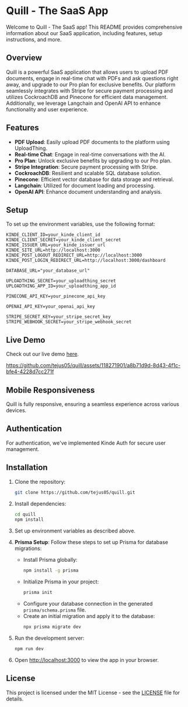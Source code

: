 # Quill - The SaaS App 

Welcome to Quill - The SaaS app! This README provides comprehensive information about our SaaS application, including features, setup instructions, and more.

## Overview

Quill is a powerful SaaS application that allows users to upload PDF documents, engage in real-time chat with PDFs and ask questions right away, and upgrade to our Pro plan for exclusive benefits. Our platform seamlessly integrates with Stripe for secure payment processing and utilizes CockroachDB and Pinecone for efficient data management. Additionally, we leverage Langchain and OpenAI API to enhance functionality and user experience.

## Features

- **PDF Upload**: Easily upload PDF documents to the platform using UploadThing.
- **Real-time Chat**: Engage in real-time conversations with the AI.
- **Pro Plan**: Unlock exclusive benefits by upgrading to our Pro plan.
- **Stripe Integration**: Secure payment processing with Stripe.
- **CockroachDB**: Resilient and scalable SQL database solution.
- **Pinecone**: Efficient vector database for data storage and retrieval.
- **Langchain**: Utilized for document loading and processing.
- **OpenAI API**: Enhance document understanding and analysis.

## Setup

To set up the environment variables, use the following format:

```plaintext
KINDE_CLIENT_ID=your_kinde_client_id
KINDE_CLIENT_SECRET=your_kinde_client_secret
KINDE_ISSUER_URL=your_kinde_issuer_url
KINDE_SITE_URL=http://localhost:3000
KINDE_POST_LOGOUT_REDIRECT_URL=http://localhost:3000
KINDE_POST_LOGIN_REDIRECT_URL=http://localhost:3000/dashboard

DATABASE_URL="your_database_url"

UPLOADTHING_SECRET=your_uploadthing_secret
UPLOADTHING_APP_ID=your_uploadthing_app_id

PINECONE_API_KEY=your_pinecone_api_key

OPENAI_API_KEY=your_openai_api_key

STRIPE_SECRET_KEY=your_stripe_secret_key
STRIPE_WEBHOOK_SECRET=your_stripe_webhook_secret
```

## Live Demo

Check out our live demo [here](https://quill-six-mocha.vercel.app/). 



https://github.com/tejus05/quill/assets/118271901/a8b71d9d-8d43-4f1c-bfe4-4228d7cc271f



## Mobile Responsiveness

Quill is fully responsive, ensuring a seamless experience across various devices.

## Authentication

For authentication, we've implemented Kinde Auth for secure user management.

## Installation

1. Clone the repository:

    ```bash
    git clone https://github.com/tejus05/quill.git
    ```

2. Install dependencies:

    ```bash
    cd quill
    npm install
    ```

3. Set up environment variables as described above.

4. **Prisma Setup**: Follow these steps to set up Prisma for database migrations:
   - Install Prisma globally:
     ```bash
     npm install -g prisma
     ```
   - Initialize Prisma in your project:
     ```bash
     prisma init
     ```
   - Configure your database connection in the generated `prisma/schema.prisma` file.
   - Create an initial migration and apply it to the database:
     ```bash
     npx prisma migrate dev
     ```

5. Run the development server:

    ```bash
    npm run dev
    ```

6. Open [http://localhost:3000](http://localhost:3000) to view the app in your browser.


## License

This project is licensed under the MIT License - see the [LICENSE](https://choosealicense.com/licenses/mit) file for details.
